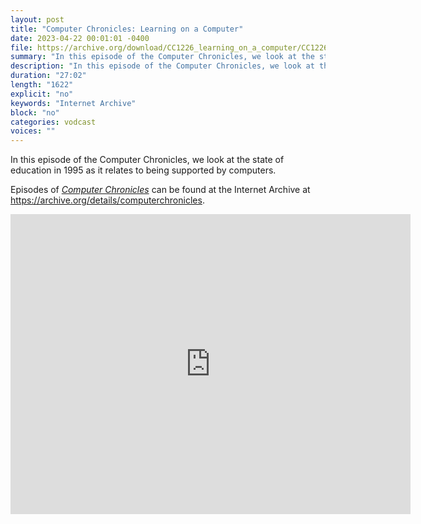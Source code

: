 ```yaml
---
layout: post
title: "Computer Chronicles: Learning on a Computer"
date: 2023-04-22 00:01:01 -0400
file: https://archive.org/download/CC1226_learning_on_a_computer/CC1226_learning_on_a_computer.mp4
summary: "In this episode of the Computer Chronicles, we look at the state of education in 1995 as it relates to being supported by computers."
description: "In this episode of the Computer Chronicles, we look at the state of education in 1995 as it relates to being supported by computers."
duration: "27:02"
length: "1622"
explicit: "no" 
keywords: "Internet Archive"
block: "no" 
categories: vodcast
voices: ""
---
```


In this episode of the Computer Chronicles, we look at the state of education in 1995 as it relates to being supported by computers.

Episodes of [*Computer Chronicles*](https://archive.org/search?query=collection%3A%28computerchronicles%29+AND+mediatype%3A%28movies%29+NOT+%28Subject%3A%28arabic%29+OR+Subject%3A%28spanish%29+OR+Subject%3A%28french%29+OR+title%3A%28Random+Access%29+OR+title%3A%28Buyers+Guide%29+OR+title%3A%28Buying+Guide%29+OR+title%3A%28French%29+OR+title%3A%28Arabic%29+OR+title%3A%28Spanish%29+OR+title%3A%28Kildall%29+OR+title%3A%28EXPO%29+OR+title%3A%28ETRE%29+OR+title%3A%28COMDEX%29+OR+title%3A%28Exhibition%29+OR+title%3A%28CES%29+OR+title%3A%28Awards%29%29&sort=date) can be found at the Internet Archive at <https://archive.org/details/computerchronicles>.

<iframe src="https://archive.org/embed/CC1226_learning_on_a_computer" width="640" height="480" frameborder="0" webkitallowfullscreen="true" mozallowfullscreen="true" allowfullscreen></iframe>
